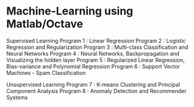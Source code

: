 # Machine-Learning using Matlab/Octave

Supervised Learning
Program 1 : Linear Regression
Program 2 : Logistic Regression and Regularization
Program 3 : Multi-class Classification and Neural Networks
Program 4 : Neural Networks, Backpropagation and Visualizing the hidden layer
Program 5 : Regularized Linear Regression, Bias-variance and Polynomial Regression
Program 6 : Support Vector Machines - Spam Classification

Unsupervised Learning
Program 7 : K-means Clustering and Principal Component Analysis
Program 8 : Anomaly Detection and Recommender Systems

